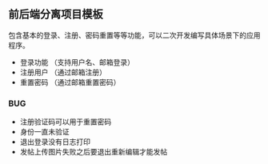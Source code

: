 ## 前后端分离项目模板

包含基本的登录、注册、密码重置等等功能，可以二次开发编写具体场景下的应用程序。

* 登录功能 （支持用户名、邮箱登录）
* 注册用户 （通过邮箱注册）
* 重置密码 （通过邮箱重置密码）

### BUG

* 注册验证码可以用于重置密码
* 身份一直未验证
* 退出登录没有日志打印
* 发帖上传图片失败之后要退出重新编辑才能发帖
